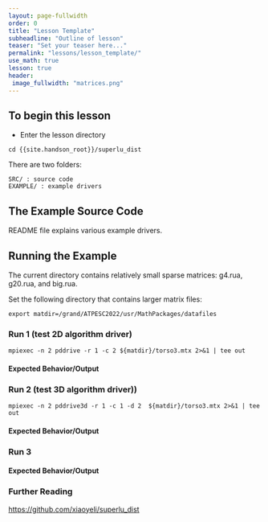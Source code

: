 ```yaml
---
layout: page-fullwidth
order: 0
title: "Lesson Template"
subheadline: "Outline of lesson"
teaser: "Set your teaser here..."
permalink: "lessons/lesson_template/"
use_math: true
lesson: true
header:
 image_fullwidth: "matrices.png"
---
```


## To begin this lesson

- Enter the lesson directory
```
cd {{site.handson_root}}/superlu_dist
```

There are two folders:
```
SRC/ : source code
EXAMPLE/ : example drivers

```

## The Example Source Code

README file explains various example drivers.

## Running the Example

The current directory contains relatively small sparse matrices: g4.rua, g20.rua, and big.rua.

Set the following directory that contains larger matrix files:
```
export matdir=/grand/ATPESC2022/usr/MathPackages/datafiles
```

### Run 1 (test 2D algorithm driver)
```
mpiexec -n 2 pddrive -r 1 -c 2 ${matdir}/torso3.mtx 2>&1 | tee out
```

#### Expected Behavior/Output

### Run 2 (test 3D algorithm driver))
```
mpiexec -n 2 pddrive3d -r 1 -c 1 -d 2  ${matdir}/torso3.mtx 2>&1 | tee out
```

#### Expected Behavior/Output

### Run 3

#### Expected Behavior/Output

### Further Reading

https://github.com/xiaoyeli/superlu_dist
